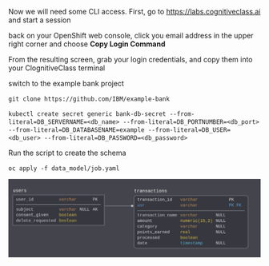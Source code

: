 Now we will need some CLI access.  First, go to https://labs.cognitiveclass.ai and start a session

back on your OpenShift web console, click you email address in the upper right corner and choose **Copy Login Command**

From the resulting screen, grab your login credentials, and copy them into your ClognitiveClass terminal

switch to the example bank project

```
git clone https://github.com/IBM/example-bank
```

```
kubectl create secret generic bank-db-secret --from-literal=DB_SERVERNAME=<db_name> --from-literal=DB_PORTNUMBER=<db_port> --from-literal=DB_DATABASENAME=example --from-literal=DB_USER=<db_user> --from-literal=DB_PASSWORD=<db_password>
```

Run the script to create the schema

```
oc apply -f data_model/job.yaml
```

![schema](https://raw.githubusercontent.com/IBM/example-bank/main/images/schema-1.png)

